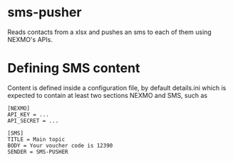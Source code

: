 # sms-pusher
Reads contacts from a xlsx and pushes an sms to each of them using NEXMO's APIs.


# Defining SMS content
Content is defined inside a configuration file, by default details.ini 
which is expected to contain at least two sections NEXMO and SMS, such as

```
[NEXMO]
API_KEY = ...
API_SECRET = ...

[SMS]
TITLE = Main topic
BODY = Your voucher code is 12390
SENDER = SMS-PUSHER
```
